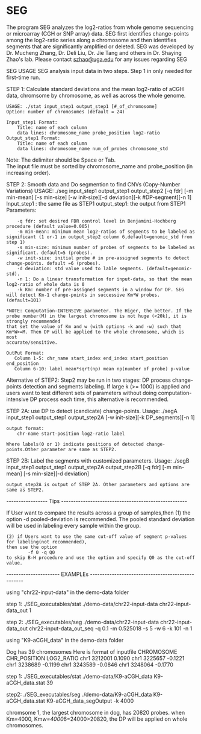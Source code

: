 # SEG
The program SEG analyzes the log2-ratios from whole genome sequencing or microarray (CGH or SNP array) data.  SEG first identifies change-points among the log2-ratio series along a chromosome and then identifies segments that are significantly amplified or deleted. SEG was developed by Dr. Mucheng Zhang, Dr. Deli Liu, Dr. Jie Tang and others in Dr. Shaying Zhao's lab.  Please contact szhao@uga.edu for any issues regarding SEG
 
SEG USAGE
SEG analysis input data in two steps. Step 1 in only needed for first-time run.
				
STEP 1: Calculate standard deviations and the mean log2-ratio of aCGH data, chromsome by chromosome, as well as across the 
	whole genome. 
    
    USAGE: ./stat input_step1 output_step1 [#_of_chromosome]
	Option: number of chromosomes (default = 24)

    Input_step1 Format:
        Title: name of each column
        data lines: chromosome_name probe_position log2-ratio
    Output_step1 Format:
        Title: name of each column
        data lines: chromosome_name num_of_probes chromosome_std
 	
Note:   The delimiter should be Space or Tab.    
	The input file must be sorted by chromosome_name and probe_position (in increasing order).
    	
STEP 2: Smooth data and Do segmention to find CNVs (Copy-Number Variations)
    USAGE: ./seg input_step1 output_step1 output_step2 [-q fdr] [-m min-mean] [-s min-size]
    	[-w init-size][-d deviation][-k #DP-segment][-n 1]
    Input_step1 : 
    	the same file as STEP1
    output_step1:
        the output from STEP1
    Parameters:
	
    	-q fdr: set desired FDR control level in Benjamini-Hochberg procedure (default value=0.005) 
    	-m min-mean: minimum mean log2-ratios of segments to be labeled as significant (1 or-1 in output_step2 column 6,default=genomic_std from step 1)
    	-s min-size: minimum number of probes of segments to be labeled as significant. default=5 (probes). 
    	-w init-size: initial probe # in pre-assigned segments to detect change-points. default =6 (probes).
    	-d deviation: std value used to lable segments. (default=genomic-std).
    	-n 1: Do a linear transformation for input-data, so that the mean log2-ratio of whole data is 0
    	-k Km: number of pre-assigned segments in a window for DP. SEG will detect Km-1 change-points in successive Km*W probes. (default=101)
            
	*NOTE: Computation-INTENSIVE parameter. The Higer, the better. If the probe number(M) in the largest chromosome is not huge (<20k), it is strongly recommended 
	that set the value of Km and w (with options -k and -w) such that Km*W>=M. Then DP will be applied to the whole chromosome, which is most
	accurate/sensitive.

    OutPut Format:
       Column 1-5: chr_name start_index end_index start_position end_position
       Column 6-10: label mean*sqrt(np) mean np(number of probe) p-value
       
Alternative of STEP2: Step2 may be run in two stages: DP process change-points detection and segments labeling. 
	If large k (>= 1000) is applied and users want to test different sets of parameters 
without doing computation-intensive DP process each time, this alternative is recommended.

STEP 2A: use DP to detect (candicate) change-points.
    Usage:
 	./segA input_step1 output_step1 output_step2A [-w init-size][-k DP_segments][-n 1]
    
    output format:
        chr-name start-position log2-ratio label
    	
	Where labels(0 or 1) indicate positions of detected change-points.Other parameter are same as STEP2.

STEP 2B: Label the segments with customized parameters.
    Usage: 
        ./segB input_step1 output_step1 output_step2A output_step2B [-q fdr] [-m min-mean] [-s min-size][-d deviation]
        
    output_step2A is output of STEP 2A. Other parameters and options are same as STEP2.
	  
----------------- Tips ----------------------------------------------------

If User want to compare the results across a group of samples,then
    (1) the option
		-d pooled-deviation
	is recommended.
     	The pooled standard deviation will be used in labeling every sample within the group.
    
    (2) if Users want to use the same cut-off value of segment p-values for labeling(not recommended), 
	then use the option
        	-f 0 -q Q0        
	to skip B-H procedure and use the option and specify Q0 as the cut-off value.
        
---------------------- EXAMPLEs --------------------------------------------------

using "chr22-input-data" in the demo-data folder

step 1: 
 ./SEG_executables/stat ./demo-data/chr22-input-data chr22-input-data_out 1

step 2:
 ./SEG_executables/seg ./demo-data/chr22-input-data chr22-input-data_out chr22-input-data_out_seq  -q 0.1 -m 0.525018 -s 5 -w 6 -k 101 -n 1

using "K9-aCGH_data" in the demo-data folder

Dog has 39 chromosomes
Here is format of inputfile 
CHROMOSOME CHR_POSITION LOG2_RATIO
chr1 3212001 0.1090
chr1 3225657 -0.1221
chr1 3238689 -0.1199
chr1 3243589 -0.0846
chr1 3248064 -0.1770

step 1: 
 ./SEG_executables/stat ./demo-data/K9-aCGH_data K9-aCGH_data.stat 39 
	
step2:
./SEG_executables/seg ./demo-data/K9-aCGH_data K9-aCGH_data.stat K9-aCGH_data_segOutput -k 4000

chromsome 1, the largest chromosome in dog, has 20820 probes.
when Km=4000, Km*w=4000*6=24000>20820, the DP will be applied on whole chromosomes. 
